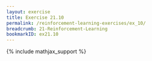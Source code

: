 ```yaml
---
layout: exercise
title: Exercise 21.10
permalink: /reinforcement-learning-exercises/ex_10/
breadcrumb: 21-Reinforcement-Learning
bookmarkID: ex21.10
---
```


{% include mathjax_support %}
